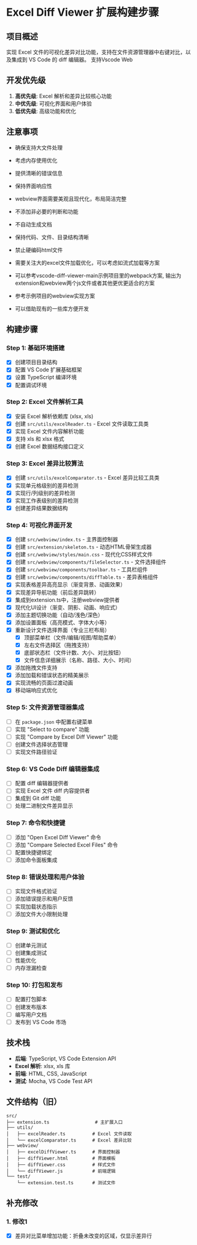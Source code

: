 # Excel Diff Viewer 扩展构建步骤

## 项目概述
实现 Excel 文件的可视化差异对比功能，支持在文件资源管理器中右键对比，以及集成到 VS Code 的 diff 编辑器。
支持Vscode Web

## 开发优先级
1. **高优先级**: Excel 解析和差异比较核心功能
2. **中优先级**: 可视化界面和用户体验
3. **低优先级**: 高级功能和优化

## 注意事项
- 确保支持大文件处理
- 考虑内存使用优化
- 提供清晰的错误信息
- 保持界面响应性
- webview界面需要美观且现代化，布局简洁完整
- 不添加非必要的判断和功能
- 不自动生成文档
- 保持代码、文件、目录结构清晰
- 禁止硬编码html文件
- 需要关注大的excel文件加载优化，可以考虑如流式加载等方案

- 可以参考vscode-diff-viewer-main示例项目里的webpack方案, 输出为extension和webview两个js文件或者其他更优更适合的方案
- 参考示例项目的webview实现方案
- 可以借助现有的一些库方便开发

## 构建步骤

### Step 1: 基础环境搭建
- [x] 创建项目目录结构
- [x] 配置 VS Code 扩展基础框架
- [x] 设置 TypeScript 编译环境
- [x] 配置调试环境

### Step 2: Excel 文件解析工具
- [x] 安装 Excel 解析依赖库 (xlsx, xls)
- [x] 创建 `src/utils/excelReader.ts` - Excel 文件读取工具类
- [x] 实现 Excel 文件内容解析功能
- [x] 支持 xls 和 xlsx 格式
- [x] 创建 Excel 数据结构接口定义

### Step 3: Excel 差异比较算法
- [x] 创建 `src/utils/excelComparator.ts` - Excel 差异比较工具类
- [x] 实现单元格级别的差异检测
- [x] 实现行/列级别的差异检测
- [x] 实现工作表级别的差异检测
- [x] 创建差异结果数据结构

### Step 4: 可视化界面开发
- [x] 创建 `src/webview/index.ts` - 主界面控制器
- [x] 创建 `src/extension/skeleton.ts` - 动态HTML骨架生成器
- [x] 创建 `src/webview/styles/main.css` - 现代化CSS样式文件
- [x] 创建 `src/webview/components/fileSelector.ts` - 文件选择组件
- [x] 创建 `src/webview/components/toolbar.ts` - 工具栏组件
- [x] 创建 `src/webview/components/diffTable.ts` - 差异表格组件
- [x] 实现表格差异高亮显示（渐变背景、动画效果）
- [x] 实现差异导航功能（前后差异跳转）
- [x] 集成到extension.ts中，注册webview提供者
- [x] 现代化UI设计（渐变、阴影、动画、响应式）
- [x] 添加主题切换功能（自动/浅色/深色）
- [x] 添加设置面板（高亮模式、字体大小等）
- [x] 重新设计文件选择界面（专业三栏布局）
  - [x] 顶部菜单栏（文件/编辑/视图/帮助菜单）
  - [x] 左右文件选择区（拖拽支持）
  - [x] 底部状态栏（文件计数、大小、对比按钮）
  - [x] 文件信息详细展示（名称、路径、大小、时间）
- [x] 添加拖拽文件支持
- [x] 添加加载和错误状态的精美展示
- [x] 实现流畅的页面过渡动画
- [x] 移动端响应式优化

### Step 5: 文件资源管理器集成
- [ ] 在 `package.json` 中配置右键菜单
- [ ] 实现 "Select to compare" 功能
- [ ] 实现 "Compare by Excel Diff Viewer" 功能
- [ ] 创建文件选择状态管理
- [ ] 实现文件路径验证

### Step 6: VS Code Diff 编辑器集成
- [ ] 配置 diff 编辑器提供者
- [ ] 实现 Excel 文件 diff 内容提供者
- [ ] 集成到 Git diff 功能
- [ ] 处理二进制文件差异显示

### Step 7: 命令和快捷键
- [ ] 添加 "Open Excel Diff Viewer" 命令
- [ ] 添加 "Compare Selected Excel Files" 命令
- [ ] 配置快捷键绑定
- [ ] 添加命令面板集成

### Step 8: 错误处理和用户体验
- [ ] 实现文件格式验证
- [ ] 添加错误提示和用户反馈
- [ ] 实现加载状态指示
- [ ] 添加文件大小限制处理

### Step 9: 测试和优化
- [ ] 创建单元测试
- [ ] 创建集成测试
- [ ] 性能优化
- [ ] 内存泄漏检查

### Step 10: 打包和发布
- [ ] 配置打包脚本
- [ ] 创建发布版本
- [ ] 编写用户文档
- [ ] 发布到 VS Code 市场

## 技术栈
- **后端**: TypeScript, VS Code Extension API
- **Excel 解析**: xlsx, xls 库
- **前端**: HTML, CSS, JavaScript
- **测试**: Mocha, VS Code Test API

## 文件结构（旧）
```
src/
├── extension.ts                 # 主扩展入口
├── utils/
│   ├── excelReader.ts          # Excel 文件读取
│   └── excelComparator.ts      # Excel 差异比较
├── webview/
│   ├── excelDiffViewer.ts      # 界面控制器
│   ├── diffViewer.html         # 界面模板
│   ├── diffViewer.css          # 样式文件
│   └── diffViewer.js           # 前端逻辑
└── test/
    └── extension.test.ts       # 测试文件
```

## 补充修改
### 1. 修改1
- [x] 差异对比菜单增加功能：折叠未改变的区域，仅显示差异行